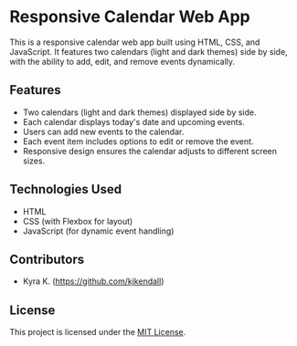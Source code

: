 # Responsive Calendar Web App

This is a responsive calendar web app built using HTML, CSS, and JavaScript. It features two calendars (light and dark themes) side by side, with the ability to add, edit, and remove events dynamically.

## Features

- Two calendars (light and dark themes) displayed side by side.
- Each calendar displays today's date and upcoming events.
- Users can add new events to the calendar.
- Each event item includes options to edit or remove the event.
- Responsive design ensures the calendar adjusts to different screen sizes.

## Technologies Used

- HTML
- CSS (with Flexbox for layout)
- JavaScript (for dynamic event handling)

## Contributors

- Kyra K. (https://github.com/kjkendall)

## License

This project is licensed under the [MIT License](LICENSE).



